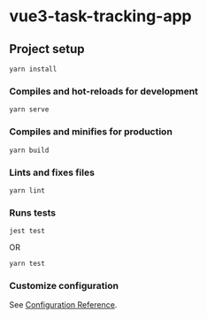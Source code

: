 # vue3-task-tracking-app

## Project setup
```
yarn install
```

### Compiles and hot-reloads for development
```
yarn serve
```

### Compiles and minifies for production
```
yarn build
```

### Lints and fixes files
```
yarn lint
```

### Runs tests
```
jest test
```

OR

```
yarn test
```

### Customize configuration
See [Configuration Reference](https://cli.vuejs.org/config/).
